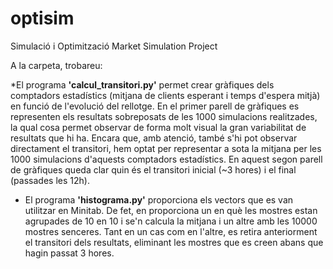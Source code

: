 # optisim
Simulació i Optimització Market Simulation Project 

A la carpeta, trobareu:

*El programa **'calcul_transitori.py'** permet crear gràfiques dels comptadors estadístics (mitjana de clients esperant i temps d'espera mitjà) en funció de l'evolució del rellotge. En el primer parell de gràfiques es representen els resultats sobreposats de les 1000 simulacions realitzades, la qual cosa permet observar de forma molt visual la gran variabilitat de resultats que hi ha. Encara que, amb atenció, també s'hi pot observar directament el transitori, hem optat per representar a sota la mitjana per les 1000 simulacions d'aquests comptadors estadístics. En aquest segon parell de gràfiques queda clar quin és el transitori inicial (~3 hores) i el final (passades les 12h).
* El programa **'histograma.py'** proporciona els vectors que es van utilitzar en Minitab. De fet, en proporciona un en què les mostres estan agrupades de 10 en 10 i se'n calcula la mitjana i un altre amb les 10000 mostres senceres. Tant en un cas com en l'altre, es retira anteriorment el transitori dels resultats, eliminant les mostres que es creen abans que hagin passat 3 hores.
